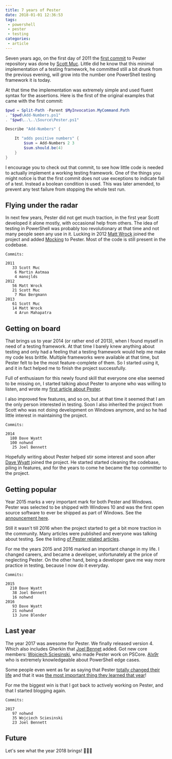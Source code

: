 ```yaml
---
title: 7 years of Pester
date: 2018-01-01 12:36:53
tags: 
 - powershell
 - pester
 - testing
categories:
 - article
---
```


Seven years ago, on the first day of 2011 the [first commit](https://github.com/pester/Pester/commit/a1d6a0e01f58375175ed090647ab8245a049f1a6) to Pester repository was done by [Scott Muc](https://twitter.com/ScottMuc). Little did he know that this minimal implementation of a testing framework, he committed still a bit drunk from the previous evening, will grow into the number one PowerShell testing framework it is today.

<!-- more -->

At that time the implementation was extremely simple and used fluent syntax for the assertions. Here is the first of the original examples that came with the first commit:

```powershell
$pwd = Split-Path -Parent $MyInvocation.MyCommand.Path
. "$pwd\Add-Numbers.ps1"
. "$pwd\..\..\Source\Pester.ps1"

Describe "Add-Numbers" {

    It "adds positive numbers" {
        $sum = Add-Numbers 2 3
        $sum.should.be(4)
    }
}
```

I encourage you to check out that commit, to see how little code is needed to actually implement a working testing framework. One of the things you might notice is that the first commit does not use exceptions to indicate fail of a test. Instead a boolean condition is used. This was later amended, to prevent any test failure from stopping the whole test run.

## Flying under the radar

In next few years, Pester did not get much traction, in the first year Scott developed it alone mostly, with occasional help from others. The idea of testing in PowerShell was probably too revolutionary at that time and not many people seen any use in it. Lucking in 2012 [Matt Wrock](https://twitter.com/mwrockx) joined the project and added [Mocking](https://github.com/pester/Pester/wiki/Mock) to Pester. Most of the code is still present in the codebase.

```text
Commits:

2011
   33 Scott Muc
    6 Martin Aatmaa
    4 manojlds
2012
   56 Matt Wrock
   21 Scott Muc
    7 Max Bergmann
2013
   61 Scott Muc
   14 Matt Wrock
    4 Arun Mahapatra
```

## Getting on board

That brings us to year 2014 (or rather end of 2013), when I found myself in need of a testing framework. At that time I barely knew anything about testing and only had a feeling that a testing framework would help me make my code less brittle. Multiple frameworks were available at that time, but Pester felt to be the most feature-complete of them. So I started using it, and it in fact helped me to finish the project successfully.

Full of enthusiasm for this newly found skill that everyone one else seemed to be missing on, I started talking about Pester to anyone who was willing to listen, and wrote my [first article about Pester](http://www.powershellmagazine.com/2014/03/12/get-started-with-pester-powershell-unit-testing-framework/). 

I also improved few features, and so on, but at that time it seemed that I am the only person interested in testing. Soon I also inherited the project from Scott who was not doing development on Windows anymore, and so he had little interest in maintaining the project.

```text
Commits:

2014
  180 Dave Wyatt
  100 nohwnd
   25 Joel Bennett
```

Hopefully writing about Pester helped stir some interest and soon after [Dave Wyatt](https://twitter.com/msh_dave) joined the project. He started started cleaning the codebase, piling in features, and for the years to come he became the top committer to the project.

## Getting popular

Year 2015 marks a very important mark for both Pester and Windows. Pester was selected to be shipped with Windows 10 and was the first open source software to ever be shipped as part of Windows. See the [announcement here](https://youtu.be/aem257PCO9c?t=17m27s).

Still it wasn't till 2016 when the project started to get a bit more traction in the community. Many articles were published and everyone was talking about testing. See the listing [of Pester related articles](https://github.com/pester/Pester/wiki/Articles-and-other-resources).

For me the years 2015 and 2016 marked an important change in my life. I changed careers, and became a developer, unfortunately at the price of neglecting Pester. On the other hand, being a developer gave me way more practice in testing, because I now do it everyday.

```text
Commits:

2015
  210 Dave Wyatt
   38 Joel Bennett
   16 nohwnd
2016
   93 Dave Wyatt
   21 nohwnd
   13 June Blender
```

## Last year

The year 2017 was awesome for Pester. We finally released version 4. Which also includes Gherkin that [Joel Bennet](https://twitter.com/Jaykul) added. Got new core members: [Wojciech Sciesinski](https://twitter.com/itpraktyk), who made Pester work on PSCore. [Alx9r](https://twitter.com/alx9r) who is extremely knowledgeable about PowerShell edge cases. 

Some people even went as far as saying that Pester [totally changed their life](https://twitter.com/cl/status/931130461111422977) and that it was [the most important thing they learned that year](https://twitter.com/FredBainbridge/status/942968510095003649)!

For me the biggest win is that I got back to actively working on Pester, and that I started blogging again.

```text
Commits:

2017
   97 nohwnd
   35 Wojciech Sciesinski
   23 Joel Bennett
```

## Future

Let's see what the year 2018 brings! 🍾🍾🍾
